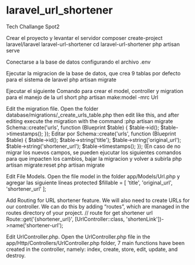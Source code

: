 # laravel_url_shortener
Tech Challange Spot2

Crear el proyecto y levantar el servidor
composer create-project laravel/laravel laravel-url-shortener
cd laravel-url-shortener
php artisan serve

Conectarse a la base de datos configurando el archivo .env

Ejecutar la migracion de la base de datos, que crea 9 tablas por defecto para el sistema de laravel
php artisan migrate

Ejecutar el siguiente Comando para crear el model, controller y migration para el manejo de la url short
php artisan make:model -mrc Url

Edit the migration file.
Open the folder database/migrations/<timestamp>_create_urls_table.php then edit like this, and after editing execute the migration with the command :php artisan migrate
  Schema::create('urls', function (Blueprint $table) {
      $table->id();
      $table->timestamps();
  });
Editar por
  Schema::create('urls', function (Blueprint $table) {
      $table->id();
      $table->string('title');
      $table->string('original_url');
      $table->string('shortener_url');
      $table->timestamps();
  });
(En caso de no migrar los nuevos campos, se pueden ejucutar los siguientes comandos para que impacten los cambios, bajar la migracion y volver a subirla
php artisan migrate:reset
php artisan migrate

Edit File Models.
Open the file model in the folder app/Models/Url.php y agregar las siguiente líneas
  protected $fillable = [
    'title', 'original_url', 'shortener_url'
  ];

Add Routing for URL shortener feature.
We will also need to create URLs for our controller. We can do this by adding “routes”, which are managed in the routes directory of your project.
// route for get shortener url
Route::get('{shortener_url}', [UrlController::class, 'shortenLink'])->name('shortener-url');

Edit UrlController.php.
Open the UrlController.php file in the app/Http/Controllers/UrlController.php folder, 7 main functions have been created in the controller, namely: index, create, store, edit, update, and destroy.
